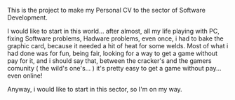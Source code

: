 This is the project to make my Personal CV to the sector of Software Development.

I would like to start in this world... after almost, all my life playing with PC, fixing Software problems,
Hadware problems, even once, i had to bake the graphic card, because it needed a hit of heat for some welds.
Most of what i had done was for fun, being fair, looking for a way to get a game without pay for it, and i should say
that, between the cracker's and the gamers comunity ( the wild's one's... ) it's pretty easy to get a game without pay... even online!


Anyway, i would like to start in this sector, so I'm on my way.
